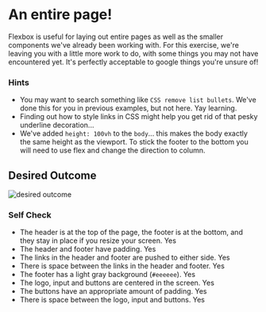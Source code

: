 # An entire page!

Flexbox is useful for laying out entire pages as well as the smaller components we've already been working with. For this exercise, we're leaving you with a little more work to do, with some things you may not have encountered yet. It's perfectly acceptable to google things you're unsure of!

### Hints
- You may want to search something like `CSS remove list bullets`.  We've done this for you in previous examples, but not here. Yay learning.
- Finding out how to style links in CSS might help you get rid of that pesky underline decoration...
- We've added `height: 100vh` to the `body`... this makes the body exactly the same height as the viewport. To stick the footer to the bottom you will need to use flex and change the direction to column.

## Desired Outcome
![desired outcome](./desired-outcome.png)

### Self Check

- The header is at the top of the page, the footer is at the bottom, and they stay in place if you resize your screen. Yes
- The header and footer have padding. Yes
- The links in the header and footer are pushed to either side. Yes
- There is space between the links in the header and footer. Yes
- The footer has a light gray background (`#eeeeee`). Yes
- The logo, input and buttons are centered in the screen. Yes
- The buttons have an appropriate amount of padding. Yes
- There is space between the logo, input and buttons. Yes
